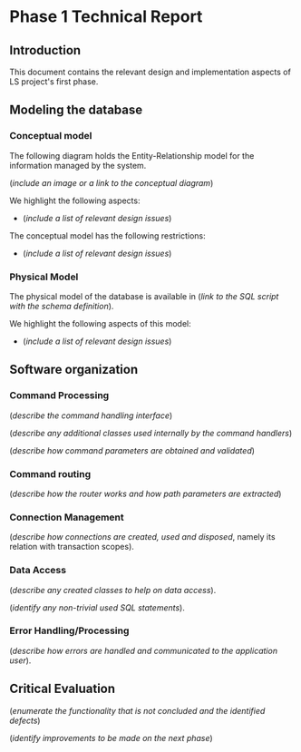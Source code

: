 # Phase 1 Technical Report

## Introduction

This document contains the relevant design and implementation aspects of LS project's first phase.

## Modeling the database

### Conceptual model ###

The following diagram holds the Entity-Relationship model for the information managed by the system.

(_include an image or a link to the conceptual diagram_)

We highlight the following aspects:

* (_include a list of relevant design issues_)

The conceptual model has the following restrictions:

* (_include a list of relevant design issues_)
    
### Physical Model ###

The physical model of the database is available in (_link to the SQL script with the schema definition_).

We highlight the following aspects of this model:

* (_include a list of relevant design issues_)

## Software organization

### Command Processing

(_describe the command handling interface_)

(_describe any additional classes used internally by the command handlers_)

(_describe how command parameters are obtained and validated_)

### Command routing

(_describe how the router works and how path parameters are extracted_)

### Connection Management

(_describe how connections are created, used and disposed_, namely its relation with transaction scopes).

### Data Access

(_describe any created classes to help on data access_).

(_identify any non-trivial used SQL statements_).

### Error Handling/Processing

(_describe how errors are handled and communicated to the application user_).

## Critical Evaluation

(_enumerate the functionality that is not concluded and the identified defects_)

(_identify improvements to be made on the next phase_)
